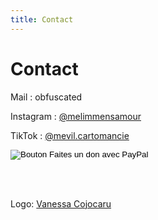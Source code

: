 ```yaml
---
title: Contact
---
```

# Contact

<script>window.onload=function(){document.getElementById("mail").innerHTML = 'mevil' + '.' + 'cartomancie'+ '@' + 'proton' + '.' +'me';}</script>
Mail : <span id="mail">obfuscated</span>

Instagram : [@melimmensamour](https://www.instagram.com/melimmensamour/)

TikTok : [@mevil.cartomancie](https://www.tiktok.com/@mevil.cartomancie)

<form action="https://www.paypal.com/donate" method="post" target="_top"><input type="hidden" name="business" value="UJMSJ2MHHH32W" /><input type="hidden" name="no_recurring" value="0" /><input type="hidden" name="currency_code" value="CHF" /><input type="image" src="https://www.paypalobjects.com/fr_FR/CH/i/btn/btn_donate_LG.gif" border="0" name="submit" title="PayPal - The safer, easier way to pay online!" alt="Bouton Faites un don avec PayPal" /><img alt="" border="0" src="https://www.paypal.com/fr_CH/i/scr/pixel.gif" width="1" height="1" /></form>
<br><br>

Logo: [Vanessa Cojocaru](https://vanessacojocaru.com/)
